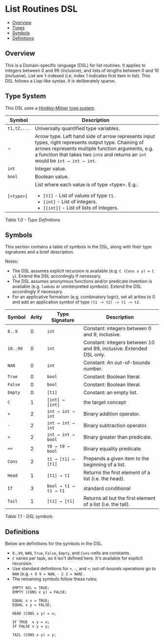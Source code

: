 # List Routines DSL

- [Overview](#overview)
- [Types](#type-system)
- [Symbols](#symbols)
- [Definitions](#definitions)

## Overview

This is a Domain-specific language (DSL) for list routines. It applies to integers between 0 and 99 (inclusive), and lists of lengths between 0 and 10 (inclusive). List are 1-indexed (i.e. index 1 indicates first item in list). This DSL follows a Lisp-like syntax. It is deliberately sparse.

## Type System

This DSL uses a [Hindley-Milner type system](https://en.wikipedia.org/wiki/Hindley%E2%80%93Milner_type_system).

<table>
<thead>
<tr class="header">
<th><strong>Symbol</strong></th>
<th><strong>Description</strong></th>
</tr>
</thead>
<tbody>
<tr>
<td><code>t1,t2,...</code></td>
<td>Universally quantified type variables.</td>
</tr>
<tr>
<td><code>→</code></td>
<td>Arrow type. Left hand side of arrow represents input types, right represents output type. Chaining of arrows represents multiple function arguments, e.g. a function that takes two <code>int</code>s and returns an <code>int</code> would be <code>int → int → int</code>.</td>
</tr>
<tr>
<td><code>int</code></td>
<td>Integer value.</td>
</tr>
<tr>
<td><code>bool</code></td>
<td>Boolean value.</td>
</tr>
<tr>
<td><code>[&lt;type&gt;]</code></td>
<td>List where each value is of type &lt;type&gt;. E.g.:
<ul style="margin-bottom: 0;">
<li><code>[t1]</code> - List of values of type <code>t1</code>.</li>
<li><code>[int]</code> - List of integers.</li>
<li><code>[[int]]</code> - List of lists of integers.</li></ul></td>
</tr>
</tbody>
</table>

*Table 1.0 - Type Definitions*

## Symbols

This section contains a table of symbols in the DSL, along with their type signatures and a brief description.

Notes:
- The DSL assumes explicit recursion is available (e.g. `C (Cons x y) = C y`). Extend the DSL accordingly if necessary.
- The DSL assumes anonymous functions and/or predicate invention is available (e.g. `lambda` or uninterpreted symbols). Extend the DSL accordingly if necessary.
- For an applicative formalism (e.g. combinatory logic), set all arities to 0 and add an application symbol of type `(t1 -> t2) -> t1 -> t2`.


<table>
  <col>
  <col>
  <col>
  <col>
<thead>
<tr class="header">
<th><strong>Symbol</strong></th>
<th><strong>Arity</strong></th>
<th><strong>Type Signature</strong></th>
<th><strong>Description</strong></th>
</tr>
</thead>
<tbody>
<tr>
<td><code>0..9</code></td>
<td>0</td>
<td><code>int</code></td>
<td>Constant: integers between 0 and 9, inclusive.</td>
</tr>
<tr>
<td><code>10..99</code></td>
<td>0</td>
<td><code>int</code></td>
<td>Constant: integers between 10 and 99, inclusive. Extended DSL only.</td>
</tr>
<tr>
<td><code>NAN</code></td>
<td>0</td>
<td><code>int</code></td>
<td>Constant: An out-of-bounds number.</td>
</tr>
<tr>
<td><code>True</code></td>
<td>0</td>
<td><code>bool</code></td>
<td>Constant: Boolean literal.</td>
</tr>
<tr>
<td><code>False</code></td>
<td>0</td>
<td><code>bool</code></td>
<td>Constant: Boolean literal.</td>
</tr>
<tr>
<td><code>Empty</code></td>
<td>0</td>
<td><code>[t1]</code></td>
<td>Constant: an empty list.</td>
</tr>
<tr>
<td><code>C</code></td>
<td>1</td>
<td><code>[int] → [int]</code></td>
<td>the target concept</td>
</tr>
<tr>
<td><code>+</code></td>
<td>2</td>
<td><code>int → int → int</code></td>
<td>Binary addition operator.</td>
</tr>
<tr>
<td><code>-</code></td>
<td>2</td>
<td><code>int → int → int</code></td>
<td>Binary subtraction operator.</td>
</tr>
<tr>
<td><code>&gt;</code></td>
<td>2</td>
<td><code>int → int → bool</code></td>
<td>Binary greater than predicate.</td>
</tr>
<tr>
<td><code>==</code></td>
<td>2</td>
<td><code>t0 → t0 → bool</code></td>
<td>Binary equality predicate.</td>
</tr>
<tr>
<td><code>Cons</code></td>
<td>2</td>
<td><code>t1 → [t1] → [t1]</code></td>
<td>Prepends a given item to the beginning of a list.</td>
</tr>
<tr>
<td><code>Head</code></td>
<td>1</td>
<td><code>[t1] → t1</code></td>
<td>Returns the first element of a list (i.e. the head).</td>
</tr>
<tr>
<td><code>If</code></td>
<td>3</td>
<td><code>bool → t1 → t1 → t1</code></td>
<td>standard conditional</td>
</tr>
<tr>
<td><code>Tail</code></td>
<td>1</td>
<td><code>[t1] → [t1]</code></td>
<td>Returns all but the first element of a list (i.e. the tail).</td>
</tr>
</tbody>
</table>

*Table 1.1 - DSL symbols*

## Definitions

Below are definitions for the symbols in the DSL.

- `0`...`99`, `NAN`, `True`, `False`, `Empty`, and `Cons`-cells are constants.
- `C` varies per task, so it isn't defined here. It's available for explicit recursion.
- Use standard definitions for `+`, `-`, and `>`; out-of-bounds operations go to `NAN` (e.g. `+ 9 9 = NAN`, `- 2 3 = NAN`) .
- The remaining symbols follow these rules:
  ```
  EMPTY NIL = TRUE;
  EMPTY (CONS x y) = FALSE;

  EQUAL x x = TRUE;
  EQUAL x y = FALSE;

  HEAD (CONS x y) = x;

  IF TRUE  x y = x;
  IF FALSE x y = y;

  TAIL (CONS x y) = y;
  ```
